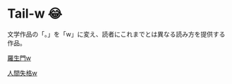 # Tail-w :joy:
文学作品の「。」を「w」に変え、読者にこれまでとは異なる読み方を提供する作品。

[羅生門w](http://naoyashiga.github.io/Tail-w/)

[人間失格w](https://note.mu/naoyashiga/n/n36a75b2fd875)
